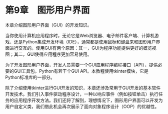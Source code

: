    

# 第9章　图形用户界面

本章介绍图形用户界面（GUI）的开发知识。

当你使用计算机应用程序时，无论它是Web浏览器、电子邮件客户端、计算机游戏、还是Python集成开发环境（IDE），通常都是使用鼠标和键盘来和图形用户界面进行交互的。使用GUI有两个原因：其一，GUI为程序功能提供更好的概览视图；其二，GUI使得应用程序更加容易使用。

为了开发图形用户界面，开发人员需要一个GUI应用程序编程接口（API），提供必要的GUI工具包。Python有若干个GUI API。本教程使用tkinter模块，它是Python标准库的一部分。

除了介绍使用tkinter进行GUI开发的知识，本章还涉及常用于GUI开发的基本软件开发技术。我们引入事件驱动程序设计，一种以响应事件（例如按钮单击）执行任务的应用程序开发方法。我们还将了解到，理想情况下，图形用户界面可以开发为用户自定义类，我们借此机会再次展示了面向对象程序设计（OOP）的优越性。